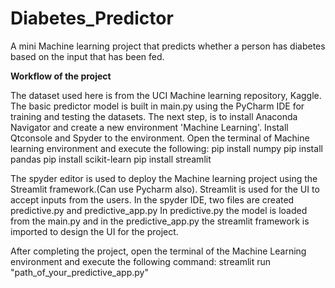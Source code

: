 # Diabetes_Predictor
A mini  Machine learning project that predicts whether a person has diabetes based on the input that has been fed.

**Workflow of the project**

The dataset used here is from the UCI Machine learning repository, Kaggle. The basic predictor model is built in main.py using the PyCharm IDE for training and testing the datasets.
The next step, is to install Anaconda Navigator and create a new environment 'Machine Learning'. 
Install Qtconsole and Spyder to the environment.
Open the terminal of Machine learning environment and execute the following:
  pip install numpy
  pip install pandas
  pip install scikit-learn
  pip install streamlit

The spyder editor is used to deploy the Machine learning project using the Streamlit framework.(Can use Pycharm also).
Streamlit is used for the UI to accept inputs from the users.
In the spyder IDE, two files are created predictive.py and predictive_app.py
In predictive.py the model is loaded from the main.py and in the predictive_app.py the streamlit framework is imported to design the UI for the project.

After completing the project, open the terminal of the Machine Learning environment and execute the following command:
streamlit run "path_of_your_predictive_app.py"

